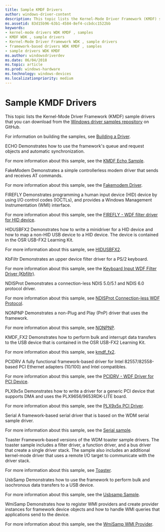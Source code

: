 ```yaml
---
title: Sample KMDF Drivers
author: windows-driver-content
description: This topic lists the Kernel-Mode Driver Framework (KMDF) sample drivers that you can download from the Windows Dev Center - Hardware.
ms.assetid: 83d15b96-63b1-4584-8ef4-ccbdcc1522bb
keywords:
- kernel-mode drivers WDK KMDF , samples
- KMDF WDK , sample drivers
- Kernel-Mode Driver Framework WDK , sample drivers
- framework-based drivers WDK KMDF , samples
- sample drivers WDK KMDF
ms.author: windowsdriverdev
ms.date: 06/04/2018
ms.topic: article
ms.prod: windows-hardware
ms.technology: windows-devices
ms.localizationpriority: medium
---
```


# Sample KMDF Drivers


This topic lists the Kernel-Mode Driver Framework (KMDF) sample drivers that you can download from the [Windows driver samples repository](https://github.com/Microsoft/Windows-driver-samples) on GitHub.




For information on building the samples, see [Building a Driver](https://msdn.microsoft.com/windows-drivers/develop/building_a_driver).

<a href="" id="echo"></a>ECHO
Demonstrates how to use the framework's queue and request objects and automatic synchronization.

For more information about this sample, see the [KMDF Echo Sample](https://github.com/Microsoft/Windows-driver-samples/tree/master/general/echo/kmdf).

<a href="" id="fakemodem"></a>FakeModem
Demonstrates a simple controllerless modem driver that sends and receives AT commands.

For more information about this sample, see the [Fakemodem Driver](https://github.com/Microsoft/Windows-driver-samples/tree/master/network/modem/fakemodem).

<a href="" id="firefly"></a>FIREFLY
Demonstrates programming a human input device (HID) device by using I/O control codes (IOCTLs), and provides a Windows Management Instrumentation (WMI) interface.

For more information about this sample, see the [FIREFLY - WDF filter driver for HID device](https://github.com/Microsoft/Windows-driver-samples/tree/master/hid/firefly).

<a href="" id="hidusbfx2"></a>HIDUSBFX2
Demonstrates how to write a minidriver for a HID device and how to map a non-HID USB device to a HID device. The device is contained in the OSR USB-FX2 Learning Kit.

For more information about this sample, see [HIDUSBFX2](https://github.com/Microsoft/Windows-driver-samples/tree/master/hid/hidusbfx2).

<a href="" id="kbfiltr"></a>KbFiltr
Demonstrates an upper device filter driver for a PS/2 keyboard.

For more information about this sample, see the [Keyboard Input WDF Filter Driver (Kbfiltr)](https://github.com/Microsoft/Windows-driver-samples/tree/master/input/kbfiltr).

<a href="" id="ndisprot"></a>NDISProt
Demonstrates a connection-less NDIS 5.0/5.1 and NDIS 6.0 protocol driver.

For more information about this sample, see [NDISProt Connection-less WDF Protocol](https://github.com/Microsoft/Windows-driver-samples/tree/master/network/ndis/ndisprot_kmdf).

<a href="" id="nonpnp"></a>NONPNP
Demonstrates a non-Plug and Play (PnP) driver that uses the framework.

For more information about this sample, see [NONPNP](https://github.com/Microsoft/Windows-driver-samples/tree/master/general/ioctl/kmdf).

<a href="" id="kmdf-fx2"></a>KMDF\_FX2
Demonstrates how to perform bulk and interrupt data transfers to the USB device that is contained in the OSR USB-FX2 Learning Kit.

For more information about this sample, see [kmdf\_fx2](https://github.com/Microsoft/Windows-driver-samples/tree/master/usb/kmdf_fx2).

<a href="" id="pcidrv"></a>PCIDRV
A fully functional framework-based driver for Intel 82557/82558-based PCI Ethernet adapters (10/100) and Intel compatibles.

For more information about this sample, see the [PCIDRV - WDF Driver for PCI Device](https://github.com/Microsoft/Windows-driver-samples/tree/master/general/pcidrv).

<a href="" id="plx9x5x"></a>PLX9x5x
Demonstrates how to write a driver for a generic PCI device that supports DMA and uses the PLX9656/9653RDK-LITE board.

For more information about this sample, see the [PLX9x5x PCI Driver](https://github.com/Microsoft/Windows-driver-samples/tree/master/general/PLX9x5x).

<a href="" id="serial"></a>Serial
A framework-based serial driver that is based on the WDM serial sample driver.

For more information about this sample, see the [Serial sample](https://github.com/Microsoft/Windows-driver-samples/tree/master/serial/serial).

<a href="" id="toaster"></a>Toaster
Framework-based versions of the WDM toaster sample drivers. The toaster sample includes a filter driver, a function driver, and a bus driver that create a single driver stack. The sample also includes an additional kernel-mode driver that uses a remote I/O target to communicate with the driver stack.

For more information about this sample, see [Toaster](https://github.com/Microsoft/Windows-driver-samples/tree/master/general/toaster/toastDrv).

<a href="" id="usbsamp"></a>UsbSamp
Demonstrates how to use the framework to perform bulk and isochronous data transfers to a USB device.

For more information about this sample, see the [Usbsamp Sample](https://github.com/Microsoft/Windows-driver-samples/tree/master/usb/usbsamp).

<a href="" id="wmisamp"></a>WmiSamp
Demonstrates how to register WMI providers and create provider instances for framework device objects and how to handle WMI queries that applications send to the device.

For more information about this sample, see the [WmiSamp WMI Provider](https://github.com/Microsoft/Windows-driver-samples/tree/master/wmi/wmisamp).


